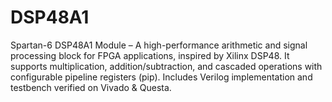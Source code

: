 # DSP48A1
Spartan-6 DSP48A1 Module – A high-performance arithmetic and signal processing block for FPGA applications, inspired by Xilinx DSP48. It supports multiplication, addition/subtraction, and cascaded operations with configurable pipeline registers (pip). Includes Verilog implementation and testbench verified on Vivado &amp; Questa.
